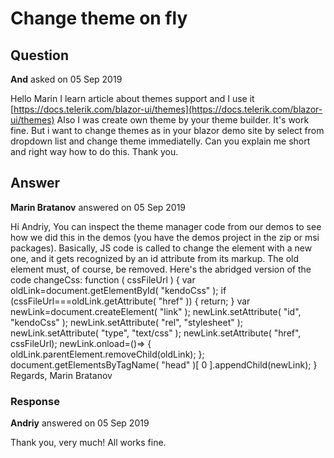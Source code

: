 # Change theme on fly

## Question

**And** asked on 05 Sep 2019

Hello Marin I learn article about themes support and I use it [https://docs.telerik.com/blazor-ui/themes](https://docs.telerik.com/blazor-ui/themes) Also I was create own theme by your theme builder. It's work fine. But i want to change themes as in your blazor demo site by select from dropdown list and change theme immediatelly. Can you explain me short and right way how to do this. Thank you.

## Answer

**Marin Bratanov** answered on 05 Sep 2019

Hi Andriy, You can inspect the theme manager code from our demos to see how we did this in the demos (you have the demos project in the zip or msi packages). Basically, JS code is called to change the <link> element with a new one, and it gets recognized by an id attribute from its markup. The old element must, of course, be removed. Here's the abridged version of the code changeCss: function ( cssFileUrl ) { var oldLink=document.getElementById( "kendoCss" ); if (cssFileUrl===oldLink.getAttribute( "href" )) { return;
} var newLink=document.createElement( "link" );
newLink.setAttribute( "id", "kendoCss" );
newLink.setAttribute( "rel", "stylesheet" );
newLink.setAttribute( "type", "text/css" );
newLink.setAttribute( "href", cssFileUrl);
newLink.onload=()=> {
oldLink.parentElement.removeChild(oldLink);
}; document.getElementsByTagName( "head" )[ 0 ].appendChild(newLink);
} Regards, Marin Bratanov

### Response

**Andriy** answered on 05 Sep 2019

Thank you, very much! All works fine.
